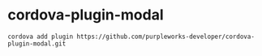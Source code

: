cordova-plugin-modal
====================

````
cordova add plugin https://github.com/purpleworks-developer/cordova-plugin-modal.git
````
